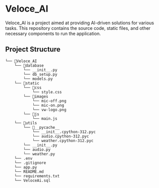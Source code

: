 # Veloce_AI

Veloce_AI is a project aimed at providing AI-driven solutions for various tasks. This repository contains the source code, static files, and other necessary components to run the application.

## Project Structure
```
└── 📁Veloce_AI
    └── 📁database
        └── __init__.py
        └── db_setup.py
        └── models.py
    └── 📁static
        └── 📁css
            └── style.css
        └── 📁images
            └── mic-off.png
            └── mic-on.png
            └── vw-logo.png
        └── 📁js
            └── main.js
    └── 📁utils
        └── 📁__pycache__
            └── __init__.cpython-312.pyc
            └── audio.cpython-312.pyc
            └── weather.cpython-312.pyc
        └── __init__.py
        └── audio.py
        └── weather.py
    └── .env
    └── .gitignore
    └── app.py
    └── README.md
    └── requirements.txt
    └── VeloceAi.sql
```